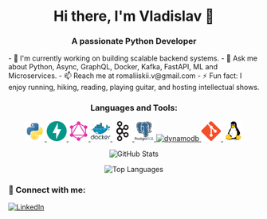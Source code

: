 <h1 align="center">Hi there, I'm Vladislav 👋</h1>
<h3 align="center">A passionate Python Developer</h3>


<a align="center">  
  - 🔭 I'm currently working on building scalable backend systems.  
  - 💬 Ask me about Python, Async, GraphQL, Docker, Kafka, FastAPI, ML and Microservices.
  - 📫 Reach me at romaliiskii.v@gmail.com  
  - ⚡ Fun fact: I enjoy running, hiking, reading, playing guitar, and hosting intellectual shows.
</a>


<h3 align="center">Languages and Tools:</h3>
<p align="center"> 
    <a href="https://www.python.org" target="_blank" rel="noreferrer"> 
        <img src="https://raw.githubusercontent.com/devicons/devicon/master/icons/python/python-original.svg" alt="python" width="40" height="40"/> 
    </a>
    <a href="https://fastapi.tiangolo.com/" target="_blank" rel="noreferrer"> 
        <img src="https://raw.githubusercontent.com/devicons/devicon/master/icons/fastapi/fastapi-original.svg" alt="fastapi" width="40" height="40"/> 
    </a> 
    <a href="https://graphql.org/" target="_blank" rel="noreferrer"> 
        <img src="https://raw.githubusercontent.com/devicons/devicon/master/icons/graphql/graphql-plain.svg" alt="graphql" width="40" height="40"/> 
    </a>
    <a href="https://www.docker.com/" target="_blank" rel="noreferrer"> 
        <img src="https://raw.githubusercontent.com/devicons/devicon/master/icons/docker/docker-original-wordmark.svg" alt="docker" width="40" height="40"/> 
    </a>
    <a href="https://kafka.apache.org/" target="_blank" rel="noreferrer"> 
        <img src="https://raw.githubusercontent.com/devicons/devicon/master/icons/apachekafka/apachekafka-original.svg" alt="kafka" width="40" height="40"/> 
    </a>
    <a href="https://www.postgresql.org/" target="_blank" rel="noreferrer"> 
        <img src="https://raw.githubusercontent.com/devicons/devicon/master/icons/postgresql/postgresql-original-wordmark.svg" alt="postgresql" width="40" height="40"/> 
    </a> 
    <a href="https://aws.amazon.com/dynamodb/" target="_blank" rel="noreferrer"> 
        <img src="https://cdn.worldvectorlogo.com/logos/aws-dynamodb.svg" alt="dynamodb" width="40" height="40"/> 
    </a>
    <a href="https://git-scm.com/" target="_blank" rel="noreferrer"> 
        <img src="https://raw.githubusercontent.com/devicons/devicon/master/icons/git/git-original.svg" alt="git" width="40" height="40"/> 
    </a>
    <a href="https://www.linux.org/" target="_blank" rel="noreferrer"> 
        <img src="https://raw.githubusercontent.com/devicons/devicon/master/icons/linux/linux-original.svg" alt="linux" width="40" height="40"/> 
    </a>
</p>

<p align="center">
    <img src="https://github-readme-stats.vercel.app/api?username=romanvlad95&show_icons=true&theme=tokyonight" alt="GitHub Stats" />
</p>

<p align="center">
    <img src="https://github-readme-stats.vercel.app/api/top-langs/?username=romanvlad95&layout=compact&theme=tokyonight" alt="Top Languages" />
</p>



<h3 align="left">📣 Connect with me:</h3>
<a align="left" href="https://www.linkedin.com/in/vromaliysky" target="_blank" rel="noopener noreferrer">
    <img src="https://cdn.jsdelivr.net/gh/devicons/devicon/icons/linkedin/linkedin-original.svg" alt="LinkedIn" width="40" height="40"/>
</a>
